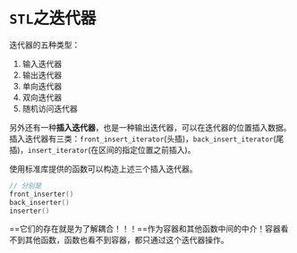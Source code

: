 # `STL`之迭代器

迭代器的五种类型：

1. 输入迭代器
2. 输出迭代器
3. 单向迭代器
4. 双向迭代器
5. 随机访问迭代器

另外还有一种**插入迭代器**，也是一种输出迭代器，可以在迭代器的位置插入数据。插入迭代器有三类：`front_insert_iterator`(头插)，`back_insert_iterator`(尾插)，`insert_iterator`(在区间的指定位置之前插入)。

使用标准库提供的函数可以构造上述三个插入迭代器。

```c++
// 分别是
front_inserter()
back_inserter()
inserter()
```

==它们的存在就是为了解耦合！！！==作为容器和其他函数中间的中介！容器看不到其他函数，函数也看不到容器，都只通过这个迭代器操作。

